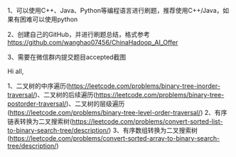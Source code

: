 1、可以使用C++、Java、Python等编程语言进行刷题，推荐使用C++/Java，如果有困难可以使用python

2、创建自己的GitHub，并进行刷题总结，格式参考
https://github.com/wanghao07456/ChinaHadoop_AI_Offer

3、需要在微信群内提交题目accepted截图

Hi all,

1、二叉树的中序遍历(https://leetcode.com/problems/binary-tree-inorder-traversal/)、二叉树的后续遍历(https://leetcode.com/problems/binary-tree-postorder-traversal/)、二叉树的层级遍历(https://leetcode.com/problems/binary-tree-level-order-traversal/)
2、有序链表转换为二叉搜索树(https://leetcode.com/problems/convert-sorted-list-to-binary-search-tree/description/)
3、有序数组转换为二叉搜索树(https://leetcode.com/problems/convert-sorted-array-to-binary-search-tree/description/)
